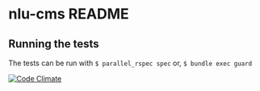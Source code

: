 # nlu-cms README

## Running the tests
The tests can be run with
`$ parallel_rspec spec`
or,
`$ bundle exec guard`

[![Code Climate](https://lima.codeclimate.com/repos/58c1e8b8d82e680271000012/badges/713d59757be9dc026ee8/gpa.svg)](https://lima.codeclimate.com/repos/58c1e8b8d82e680271000012/feed)
